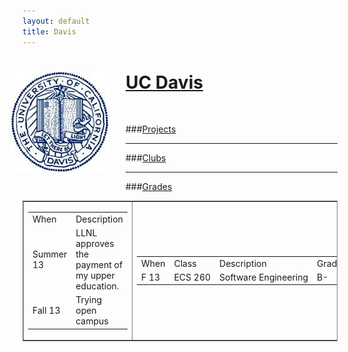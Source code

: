 ```yaml
---
layout: default
title: Davis
---
```


<div class="span12" stlye="margin-bottom:25px">
<img src="media/images/davis.jpg" style="float:left; margin: 0px 25px 25px -20px"/>
<h1> <a target="_blank" href="http://ucdavis.edu">UC Davis</a> </h1>
</div>
<br/>

###[Projects]()

---

###[Clubs]()

---
###[Grades]()

<table  border="1" frame="box" width="100%" class="table">
  <tr>
    <td>
      <table>
        <tr>
          <td>When</td><td>Description</td>
        </tr><tr>
          <td> Summer 13 </td><td>LLNL approves the payment of my upper education.</td>
        </tr><tr>
          <td> Fall 13 </td><td> Trying open campus</td>
        </tr>
      </table>
    </td>
    <td nowrap="nowrap">
      <table>
        <tr>
          <td>When</td><td>Class</td><td width="300">Description</td><td>Grade</td><td>Units</td>
        </tr><tr>
          <td>F 13</td><td>ECS 260</td><td>Software Engineering</td><td>B-</td><td>4</td>
        </tr>
      </table>
    </td>
  </tr>
</table>
